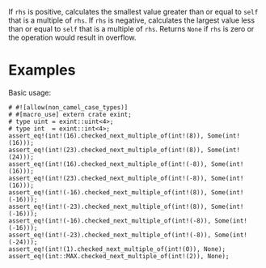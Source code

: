 If `rhs` is positive, calculates the smallest value greater than or equal to
`self` that is a multiple of `rhs`. If `rhs` is negative, calculates the largest
value less than or equal to `self` that is a multiple of `rhs`. Returns `None`
if `rhs` is zero or the operation would result in overflow.

# Examples

Basic usage:

```
# #![allow(non_camel_case_types)]
# #[macro_use] extern crate exint;
# type uint = exint::uint<4>;
# type int  = exint::int<4>;
assert_eq!(int!(16).checked_next_multiple_of(int!(8)), Some(int!(16)));
assert_eq!(int!(23).checked_next_multiple_of(int!(8)), Some(int!(24)));
assert_eq!(int!(16).checked_next_multiple_of(int!(-8)), Some(int!(16)));
assert_eq!(int!(23).checked_next_multiple_of(int!(-8)), Some(int!(16)));
assert_eq!(int!(-16).checked_next_multiple_of(int!(8)), Some(int!(-16)));
assert_eq!(int!(-23).checked_next_multiple_of(int!(8)), Some(int!(-16)));
assert_eq!(int!(-16).checked_next_multiple_of(int!(-8)), Some(int!(-16)));
assert_eq!(int!(-23).checked_next_multiple_of(int!(-8)), Some(int!(-24)));
assert_eq!(int!(1).checked_next_multiple_of(int!(0)), None);
assert_eq!(int::MAX.checked_next_multiple_of(int!(2)), None);
```
